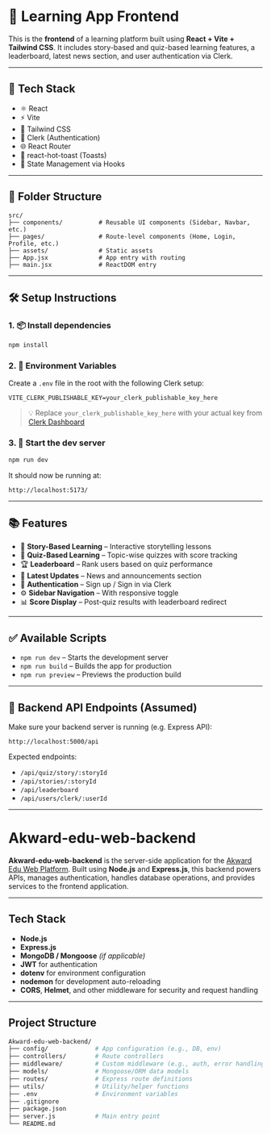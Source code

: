 
# 🌟 Learning App Frontend

This is the **frontend** of a learning platform built using **React + Vite + Tailwind CSS**. It includes story-based and quiz-based learning features, a leaderboard, latest news section, and user authentication via Clerk.

---

## 🚀 Tech Stack

- ⚛️ React
- ⚡ Vite
- 💨 Tailwind CSS
- 🔐 Clerk (Authentication)
- 🌐 React Router
- 🍞 react-hot-toast (Toasts)
- 🧠 State Management via Hooks

---

## 📁 Folder Structure

```
src/
├── components/          # Reusable UI components (Sidebar, Navbar, etc.)
├── pages/               # Route-level components (Home, Login, Profile, etc.)
├── assets/              # Static assets
├── App.jsx              # App entry with routing
├── main.jsx             # ReactDOM entry
```

---

## 🛠️ Setup Instructions

### 1. 📦 Install dependencies

```bash
npm install
```

### 2. 🔑 Environment Variables

Create a `.env` file in the root with the following Clerk setup:

```env
VITE_CLERK_PUBLISHABLE_KEY=your_clerk_publishable_key_here
```

> 💡 Replace `your_clerk_publishable_key_here` with your actual key from [Clerk Dashboard](https://clerk.dev/)

### 3. 🧠 Start the dev server

```bash
npm run dev
```

It should now be running at:

```
http://localhost:5173/
```

---

## 📚 Features

- 📖 **Story-Based Learning** – Interactive storytelling lessons
- 📝 **Quiz-Based Learning** – Topic-wise quizzes with score tracking
- 🏆 **Leaderboard** – Rank users based on quiz performance
- 📰 **Latest Updates** – News and announcements section
- 👤 **Authentication** – Sign up / Sign in via Clerk
- ⚙️ **Sidebar Navigation** – With responsive toggle
- 📊 **Score Display** – Post-quiz results with leaderboard redirect

---

## ✅ Available Scripts

- `npm run dev` – Starts the development server
- `npm run build` – Builds the app for production
- `npm run preview` – Previews the production build

---

## 🔗 Backend API Endpoints (Assumed)

Make sure your backend server is running (e.g. Express API):

```
http://localhost:5000/api
```

Expected endpoints:
- `/api/quiz/story/:storyId`
- `/api/stories/:storyId`
- `/api/leaderboard`
- `/api/users/clerk/:userId`

---















# Akward-edu-web-backend

**Akward-edu-web-backend** is the server-side application for the [Akward Edu Web Platform](https://yourfrontendlink.com). Built using **Node.js** and **Express.js**, this backend powers APIs, manages authentication, handles database operations, and provides services to the frontend application.

---

## Tech Stack

- **Node.js**
- **Express.js**
- **MongoDB / Mongoose** *(if applicable)*
- **JWT** for authentication
- **dotenv** for environment configuration
- **nodemon** for development auto-reloading
- **CORS**, **Helmet**, and other middleware for security and request handling

---

## Project Structure

```bash
Akward-edu-web-backend/
├── config/             # App configuration (e.g., DB, env)
├── controllers/        # Route controllers
├── middleware/         # Custom middleware (e.g., auth, error handling)
├── models/             # Mongoose/ORM data models
├── routes/             # Express route definitions
├── utils/              # Utility/helper functions
├── .env                # Environment variables
├── .gitignore
├── package.json
├── server.js           # Main entry point
└── README.md
